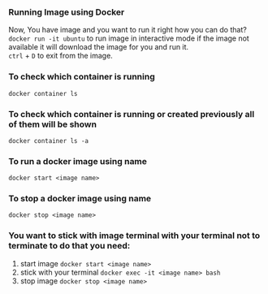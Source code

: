 ### Running Image using Docker  
Now, You have image and you want to run it right how you can do that?  
`docker run -it ubuntu` to run image in interactive mode if the image not available it will download the image for you and run it.  
`ctrl` + `D` to exit from the image.

### To check which container is running  
`docker container ls`

### To check which container is running or created previously all of them will be shown  
`docker container ls -a`

### To run a docker image using name
`docker start <image name>`

### To stop a docker image using name  
`docker stop <image name>`

### You want to stick with image terminal with your terminal not to terminate to do that you need:  
1.  start image `docker start <image name>`  
2.  stick with your terminal `docker exec -it <image name> bash`  
3.  stop image `docker stop <image name>`  
